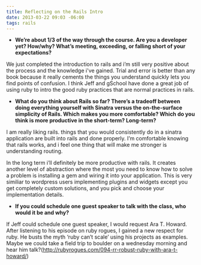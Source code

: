 ```yaml
---
title: Reflecting on the Rails Intro
date: 2013-03-22 09:03 -06:00
tags: rails
---
```


- __We’re about 1/3 of the way through the course. Are you a developer yet? How/why? What’s meeting, exceeding, or falling short of your expectations?__

We just completed the introduction to rails and i’m still very positive about the process and the knowledge i've gained. Trial and error is better than any book because it really cements the things you understand quickly lets you find points of confusion. I think Jeff and gSchool have done a great job of using ruby to intro the good ruby practices that are normal practices in rails. 

- __What do you think about Rails so far? There’s a tradeoff between doing everything yourself with Sinatra versus the on-the-surface simplicity of Rails. Which makes you more comfortable? Which do you think is more productive in the short-term? Long-term?__

I am really liking rails. things that you would consistently do in a sinatra application are built into rails and done properly. I’m comfortable knowing that rails works, and i feel one thing that will make me stronger is understanding routing. 

In the long term i’ll definitely be more productive with rails. It creates another level of abstraction where the most you need to know how to solve a problem is installing a gem and wiring it into your application. This is very similiar to wordpress users implementing plugins and widgets except you get completely custom solutions, and you pick and choose your implementation details.

- __If you could schedule one guest speaker to talk with the class, who would it be and why?__

If Jeff could schedule one guest speaker, I would request Ara T. Howard. After listening to his episode on ruby rogues, I gained a new respect for ruby. He busts the myth ‘ruby can’t scale’ using his projects as examples. Maybe we could take a field trip to boulder on a wednesday morning and hear him talk?(<http://rubyrogues.com/094-rr-robust-ruby-with-ara-t-howard/>)
